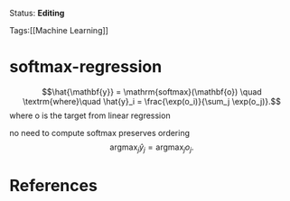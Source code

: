 Status: **Editing**

Tags:[[Machine Learning]]

# softmax-regression

$$\hat{\mathbf{y}} = \mathrm{softmax}(\mathbf{o}) \quad \textrm{where}\quad \hat{y}_i = \frac{\exp(o_i)}{\sum_j \exp(o_j)}.$$
where o is the target from linear regression

no need to compute softmax preserves ordering
$$\operatorname*{argmax}_j \hat y_j = \operatorname*{argmax}_j o_j.$$


# References